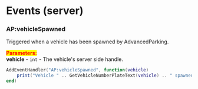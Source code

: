 # Events (server)

### AP:vehicleSpawned

Triggered when a vehicle has been spawned by AdvancedParking.

<mark style="color:red;">**Parameters:**</mark>\
**vehicle** - `int` - The vehicle's server side handle.

```lua
AddEventHandler("AP:vehicleSpawned", function(vehicle)
    print("Vehicle " .. GetVehicleNumberPlateText(vehicle) .. " spawned")
end)
```
